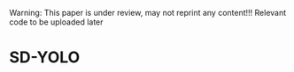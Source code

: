 Warning: This paper is under review, may not reprint any content!!! Relevant code to be uploaded later
# SD-YOLO
